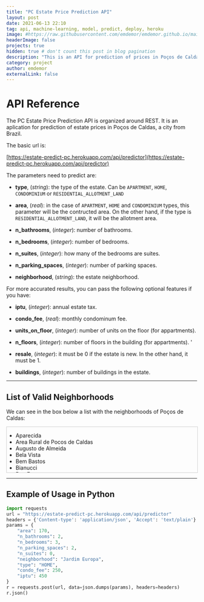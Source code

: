 ```yaml
---
title: "PC Estate Price Prediction API"
layout: post
date: 2021-06-13 22:10
tag: api, machine-learning, model, predict, deploy, heroku
image: #https://raw.githubusercontent.com/emdemor/emdemor.github.io/main/assets/images/pc.jpg
headerImage: false
projects: true
hidden: true # don't count this post in blog pagination
description: "This is an API for prediction of prices in Poços de Caldas, MG, Brazil"
category: project
author: emdemor
externalLink: false
---
```


<!-- ![Screenshot](https://raw.githubusercontent.com/sergiokopplin/indigo/gh-pages/assets/screen-shot.png) -->

# API Reference

The PC Estate Price Prediction API is organized around REST. It is an aplication for prediction of estate prices in Poços de Caldas, a city from Brazil.

The basic url is:

[https://estate-predict-pc.herokuapp.com/api/predictor](https://estate-predict-pc.herokuapp.com/api/predictor)

The parameters need to predict are:
* **type**, (*string*): the type of the estate. Can be `APARTMENT`, `HOME`, `CONDOMINIUM` or `RESIDENTIAL_ALLOTMENT_LAND`

* **area**, (*real*): in the case of `APARTMENT`, `HOME` and `CONDOMINIUM` types, this parameter will be the contructed area. On the other hand, if the type is `RESIDENTIAL_ALLOTMENT_LAND`, it will be the allotment area.

* **n_bathrooms**, (*integer*): number of bathrooms.

* **n_bedrooms**, (*integer*): number of bedrooms.

* **n_suites**, (*integer*): how many of the bedrooms are suites.

* **n_parking_spaces**, (*integer*): number of parking spaces.

* **neighborhood**, (*string*): the estate neighborhood.

For more accurated results, you can pass the following optional features if you have:

* **iptu**, (*integer*): annual estate tax.

* **condo_fee**, (*real*): monthly condominum fee.

* **units_on_floor**, (*integer*): number of units on the floor (for appartments).

* **n_floors**, (*integer*): number of floors in the building (for appartments).
'
* **resale**, (*integer*): it must be 0 if the estate is new. In the other hand, it must be 1.

* **buildings**, (*integer*): number of buildings in the estate.

---

## List of Valid Neighborhoods
We can see in the box below a list with the neighborhoods of Poços de Caldas:

<div style="height:120px;width:100%;border:1px solid #ccc; overflow:auto;">
<ul>
<li>Aparecida</li>
<li>Area Rural de Pocos de Caldas</li>
<li>Augusto de Almeida</li>
<li>Bela Vista</li>
<li>Bem Bastos</li>
<li>Bianucci</li>
<li>Boa Esperanca</li>
<li>Boa Esperança</li>
<li>Boa Esperanca II</li>
<li>Bortolan</li>
<li>Bortolan Norte I</li>
<li>Caio Junqueira</li>
<li>Campo da Mogiana</li>
<li>Campo do Retirinho</li>
<li>Campos Elíseos</li>
<li>Cascatinha</li>
<li>Castanheiras</li>
<li>Centro</li>
<li>Chácara Alvorada</li>
<li>Chacara dos Cravos</li>
<li>Chácara dos Cravos</li>
<li>Chacara Rancho Azul</li>
<li>Condominio Pitangueiras</li>
<li>Conjunto Habitacional Eng. Pedro Afonso Junqueira</li>
<li>Conjunto Habitacional Pedro Afonso Junqueira</li>
<li>Country Club</li>
<li>Dom Bosco</li>
<li>Estância Poços de Caldas</li>
<li>Estância São José</li>
<li>Funcionários</li>
<li>Gama Cruz</li>
<li>Gato Preto</li>
<li>Jardim Aeroporto</li>
<li>Jardim Amaryllis</li>
<li>Jardim América</li>
<li>Jardim Bandeirantes</li>
<li>Jardim Bela Vista</li>
<li>Jardim Brasil</li>
<li>Jardim Campos Elísios</li>
<li>Jardim Carolina</li>
<li>Jardim Cascatinha</li>
<li>Jardim Centenário</li>
<li>Jardim Country Club</li>
<li>Jardim Daniele</li>
<li>Jardim Das Acácias</li>
<li>Jardim das Amaryllis</li>
<li>Jardim das Azáleas</li>
<li>Jardim Das Azaléias</li>
<li>Jardim Das Hortênsias</li>
<li>Jardim Del Rey</li>
<li>Jardim do Contorno</li>
<li>Jardim do Ginasio</li>
<li>Jardim dos Estados</li>
<li>Jardim dos Manacas</li>
<li>Jardim dos Manacás</li>
<li>Jardim Doutor Ottoni</li>
<li>Jardim Elvira Dias</li>
<li>Jardim Esmeralda</li>
<li>Jardim Esperança</li>
<li>Jardim Europa</li>
<li>Jardim Filipino</li>
<li>Jardim Formosa</li>
<li>Jardim Ginásio</li>
<li>Jardim Ipê</li>
<li>Jardim Itamaraty</li>
<li>Jardim Kennedy</li>
<li>Jardim Monte Almo</li>
<li>Jardim Nova Aparecida</li>
<li>Jardim Novo Mundo</li>
<li>Jardim Ottoni</li>
<li>Jardim Paraíso</li>
<li>Jardim Philadelphia</li>
<li>Jardim Planalto</li>
<li>Jardim Quisisana</li>
<li>Jardim Regina</li>
<li>Jardim Santa Augusta</li>
<li>Jardim Santa Lúcia</li>
<li>Jardim Santa Margarida</li>
<li>Jardim Santa Rita</li>
<li>Jardim Santa Rosalia</li>
<li>Jardim São Bento</li>
<li>Jardim Sao Jorge</li>
<li>Jardim São Paulo</li>
<li>Jardim Vitoria</li>
<li>Jardim Vitória</li>
<li>João Pinheiro</li>
<li>José Carlos</li>
<li>Loteamento Caldense</li>
<li>Loteamento Jardim Nova Europa</li>
<li>Loteamento Nova Primavera</li>
<li>Loteamento Residencial Santa Clara</li>
<li>Loteamento Vila Flora II</li>
<li>Marçal Santos</li>
<li>Marçal Santos </li>
<li>Marco Divisório</li>
<li>Monte Almo</li>
<li>Monte Verde</li>
<li>Morada das Flores</li>
<li>Morada Dos Pássaros</li>
<li>Morada dos Pássaros</li>
<li>Nossa Senhora Aparecida</li>
<li>Nossa Senhora da Saúde</li>
<li>Nova Aparecida</li>
<li>Nova Aurora</li>
<li>Panorama</li>
<li>Parque das Nações</li>
<li>Parque Manuel Marques</li>
<li>Parque Nova Aurora</li>
<li>Parque Pinheiros</li>
<li>Parque Primavera</li>
<li>Parque San Carlo</li>
<li>Parque São Sebastião </li>
<li>Parque Véu das Noivas</li>
<li>Ponte Coberta</li>
<li>Ponte Preta</li>
<li>Pqe Nações</li>
<li>Residencial Greenville</li>
<li>Residencial Mantiqueira</li>
<li>Residencial Morumbi</li>
<li>Residencial Paineiras</li>
<li>Residencial Pitangueiras</li>
<li>Residencial Portal do Sol</li>
<li>Residencial Santa Clara</li>
<li>Residencial São Bernardo</li>
<li>Residencial Summer Ville</li>
<li>Residencial Torre</li>
<li>Residencial Veredas</li>
<li>Santa Ângela</li>
<li>Santa Augusta</li>
<li>Santa Emília</li>
<li>Santa Helena</li>
<li>Santa Lúcia</li>
<li>Santa Margarida</li>
<li>Santa Maria</li>
<li>Santa Rosália</li>
<li>Santa Teresa</li>
<li>Santana</li>
<li>Santana do Pedregal</li>
<li>Santo André</li>
<li>São Benedito</li>
<li>São Geraldo</li>
<li>São João</li>
<li>São Jorge</li>
<li>São José</li>
<li>São Sebastião</li>
<li>Vale das Antas</li>
<li>Vila Bela</li>
<li>Vila Cruz</li>
<li>Vila Fátima</li>
<li>Vila Flora</li>
<li>Vila Guaporé</li>
<li>Vila Iguatimara</li>
<li>Vila Jose Carlos</li>
<li>Vila Líder</li>
<li>Vila Matilde</li>
<li>Vila Menezes</li>
<li>Vila Miglioranzi</li>
<li>Vila Nossa Senhora de Fatima</li>
<li>Vila Nova</li>
<li>Vila Olímpica</li>
<li>Vila Rica</li>
<li>Vila Togni</li>
<li>Vila Verde</li>
<li>Village São Luís</li>
</ul>
</div>

---

## Example of Usage in Python
``` python
import requests
url = "https://estate-predict-pc.herokuapp.com/api/predictor"
headers = {'Content-type': 'application/json', 'Accept': 'text/plain'}
params = {
    "area": 170,
    "n_bathrooms": 2,
    "n_bedrooms": 3,
    "n_parking_spaces": 2,
    "n_suites": 0,
    "neighborhood": "Jardim Europa",
    "type": "HOME",
    "condo_fee": 250,
    "iptu": 450
}
r = requests.post(url, data=json.dumps(params), headers=headers)
r.json()
```
